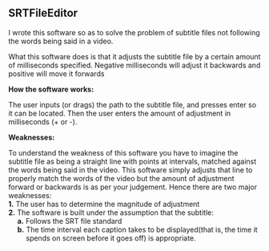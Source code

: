 ## SRTFileEditor ##



I wrote this software so as to solve the problem of subtitle files not following
the words being said in a video.

What this software does is that it adjusts the subtitle file by a certain amount
of milliseconds specified. Negative milliseconds will adjust it backwards and positive
will move it forwards

**How the software works:**

The user inputs (or drags) the path to the subtitle file, and presses enter so it can be
located. Then the user enters the amount of adjustment in milliseconds (+ or -).

**Weaknesses:**

To understand the weakness of this software you have to imagine the subtitle file as
being a straight line with points at intervals, matched against the words being said in
the video. This software simply adjusts that line to properly match the words of the video
but the amount of adjustment forward or backwards is as per your judgement. 
Hence there are two major weaknesses:  
**1.** The user has to determine the magnitude of adjustment  
**2.** The software is built under the assumption that the subtitle:  
  &emsp;   **a.** Follows the SRT file standard  
  &emsp;   **b.** The time interval each caption takes to be displayed(that is, the time it  
  &emsp;&emsp;&ensp;spends on screen before it goes off) is appropriate.
